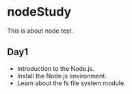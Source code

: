 # nodeStudy
This is about node test.

## Day1

- Introduction to the Node.js.
- Install the Node.js environment.
- Learn about the fs file system module.